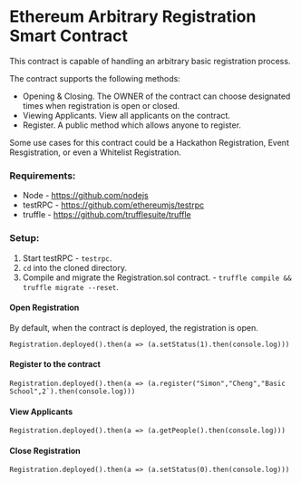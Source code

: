 # Ethereum Arbitrary Registration Smart Contract
This contract is capable of handling an arbitrary basic registration process. 

The contract supports the following methods:
- Opening & Closing. The OWNER of the contract can choose designated times when registration is open or closed.
- Viewing Applicants. View all applicants on the contract.
- Register. A public method which allows anyone to register.

Some use cases for this contract could be a Hackathon Registration, Event Resgistration, or even a Whitelist Registration. 

### Requirements:
- Node - https://github.com/nodejs
- testRPC - https://github.com/ethereumjs/testrpc                                                                                     
- truffle - https://github.com/trufflesuite/truffle

### Setup:
1. Start testRPC - `testrpc`.
2. `cd` into the cloned directory.
3. Compile and migrate the Registration.sol contract. - `truffle compile && truffle migrate --reset`.

#### Open Registration
By default, when the contract is deployed, the registration is open.
```
Registration.deployed().then(a => (a.setStatus(1).then(console.log)))
```
#### Register to the contract
```
Registration.deployed().then(a => (a.register("Simon","Cheng","Basic School",2`).then(console.log)))
```
#### View Applicants
```
Registration.deployed().then(a => (a.getPeople().then(console.log)))
```
#### Close Registration
```
Registration.deployed().then(a => (a.setStatus(0).then(console.log)))
```

